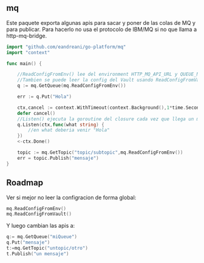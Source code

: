 ## mq


Este paquete exporta algunas apis para sacar y poner de las colas de MQ y para publicar. Para hacerlo no usa el protocolo de IBM/MQ si no que llama a http-mq-bridge.

```go
import "github.com/eandreani/go-platform/mq"
import "context"

func main() {

    //ReadConfigFromEnv() lee del environment HTTP_MQ_API_URL y QUEUE_NAME
    //Tambien se puede leer la config del Vault usando ReadConfigFromVault().
    q := mq.GetQueue(mq.ReadConfigFromEnv()) 

    err := q.Put("Hola")

    ctx,cancel := context.WithTimeout(context.Background(),1*time.Second)
    defer cancel()
    //Listen() ejecuta la goroutine del closure cada vez que llega un mensaje hasta que el contexto (ctx) se cancele.
	q.Listen(ctx,func(what string) {
        //en what deberia venir "Hola"
    })
    <-ctx.Done()

    topic := mq.GetTopic("topic/subtopic",mq.ReadConfigFromEnv())
    err = topic.Publish("mensaje")
}

```

## Roadmap
Ver si mejor no leer la configracion de forma global:
```go
mq.ReadConfigFromEnv()
mq.ReadConfigFromVault()
```
Y luego cambian las apis a:
```go
q:= mq.GetQueue("miQueue")
q.Put("mensaje")
t:=mq.GetTopic("untopic/otro")
t.Publish("un mensaje")
```